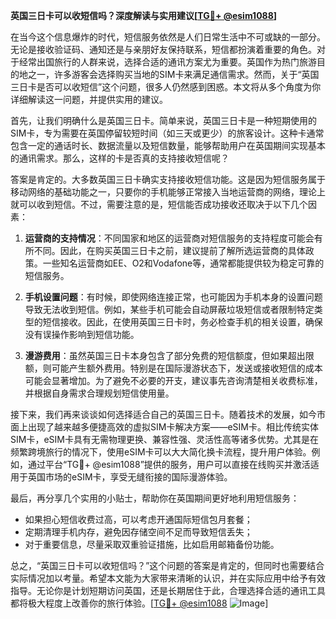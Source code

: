 **英国三日卡可以收短信吗？深度解读与实用建议[[TG💪+ @esim1088](https://t.me/s/esim1088)]**

在当今这个信息爆炸的时代，短信服务依然是人们日常生活中不可或缺的一部分。无论是接收验证码、通知还是与亲朋好友保持联系，短信都扮演着重要的角色。对于经常出国旅行的人群来说，选择合适的通讯方案尤为重要。英国作为热门旅游目的地之一，许多游客会选择购买当地的SIM卡来满足通信需求。然而，关于“英国三日卡是否可以收短信”这个问题，很多人仍然感到困惑。本文将从多个角度为你详细解读这一问题，并提供实用的建议。

首先，让我们明确什么是英国三日卡。简单来说，英国三日卡是一种短期使用的SIM卡，专为需要在英国停留较短时间（如三天或更少）的旅客设计。这种卡通常包含一定的通话时长、数据流量以及短信数量，能够帮助用户在英国期间实现基本的通讯需求。那么，这样的卡是否真的支持接收短信呢？

答案是肯定的。大多数英国三日卡确实支持接收短信功能。这是因为短信服务属于移动网络的基础功能之一，只要你的手机能够正常接入当地运营商的网络，理论上就可以收到短信。不过，需要注意的是，短信能否成功接收还取决于以下几个因素：

1. **运营商的支持情况**：不同国家和地区的运营商对短信服务的支持程度可能会有所不同。因此，在购买英国三日卡之前，建议提前了解所选运营商的具体政策。一些知名运营商如EE、O2和Vodafone等，通常都能提供较为稳定可靠的短信服务。
   
2. **手机设置问题**：有时候，即使网络连接正常，也可能因为手机本身的设置问题导致无法收到短信。例如，某些手机可能会自动屏蔽垃圾短信或者限制特定类型的短信接收。因此，在使用英国三日卡时，务必检查手机的相关设置，确保没有误操作影响到短信功能。

3. **漫游费用**：虽然英国三日卡本身包含了部分免费的短信额度，但如果超出限额，则可能产生额外费用。特别是在国际漫游状态下，发送或接收短信的成本可能会显著增加。为了避免不必要的开支，建议事先咨询清楚相关收费标准，并根据自身需求合理规划短信使用量。

接下来，我们再来谈谈如何选择适合自己的英国三日卡。随着技术的发展，如今市面上出现了越来越多便捷高效的虚拟SIM卡解决方案——eSIM卡。相比传统实体SIM卡，eSIM卡具有无需物理更换、兼容性强、灵活性高等诸多优势。尤其是在频繁跨境旅行的情况下，使用eSIM卡可以大大简化换卡流程，提升用户体验。例如，通过平台“TG💪+ @esim1088”提供的服务，用户可以直接在线购买并激活适用于英国市场的eSIM卡，享受无缝衔接的国际漫游体验。

最后，再分享几个实用的小贴士，帮助你在英国期间更好地利用短信服务：

- 如果担心短信收费过高，可以考虑开通国际短信包月套餐；
- 定期清理手机内存，避免因存储空间不足而导致短信丢失；
- 对于重要信息，尽量采取双重验证措施，比如启用邮箱备份功能。

总之，“英国三日卡可以收短信吗？”这个问题的答案是肯定的，但同时也需要结合实际情况加以考量。希望本文能为大家带来清晰的认识，并在实际应用中给予有效指导。无论你是计划短期访问英国，还是长期居住于此，合理选择合适的通讯工具都将极大程度上改善你的旅行体验。[[TG💪+ @esim1088](https://t.me/s/esim1088) ![Image](https://i.postimg.cc/4NQfJmqS/Snipaste-2025-05-13-00-14-12.png)]
